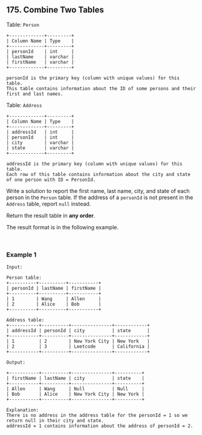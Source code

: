 ## 175. Combine Two Tables

Table: `Person`

```
+-------------+---------+
| Column Name | Type    |
+-------------+---------+
| personId    | int     |
| lastName    | varchar |
| firstName   | varchar |
+-------------+---------+

personId is the primary key (column with unique values) for this table.
This table contains information about the ID of some persons and their first and last names.
```

Table: `Address`

```
+-------------+---------+
| Column Name | Type    |
+-------------+---------+
| addressId   | int     |
| personId    | int     |
| city        | varchar |
| state       | varchar |
+-------------+---------+

addressId is the primary key (column with unique values) for this table.
Each row of this table contains information about the city and state of one person with ID = PersonId.
```

Write a solution to report the first name, last name, city, and state of each person in the `Person` table. If the address of a `personId` is not present in the `Address` table, report `null` instead.  
  
Return the result table in **any order**.  
  
The result format is in the following example.  

<br>

### Example 1

```
Input: 

Person table:
+----------+----------+-----------+
| personId | lastName | firstName |
+----------+----------+-----------+
| 1        | Wang     | Allen     |
| 2        | Alice    | Bob       |
+----------+----------+-----------+

Address table:
+-----------+----------+---------------+------------+
| addressId | personId | city          | state      |
+-----------+----------+---------------+------------+
| 1         | 2        | New York City | New York   |
| 2         | 3        | Leetcode      | California |
+-----------+----------+---------------+------------+

Output: 

+-----------+----------+---------------+----------+
| firstName | lastName | city          | state    |
+-----------+----------+---------------+----------+
| Allen     | Wang     | Null          | Null     |
| Bob       | Alice    | New York City | New York |
+-----------+----------+---------------+----------+

Explanation: 
There is no address in the address table for the personId = 1 so we return null in their city and state.
addressId = 1 contains information about the address of personId = 2.
```
